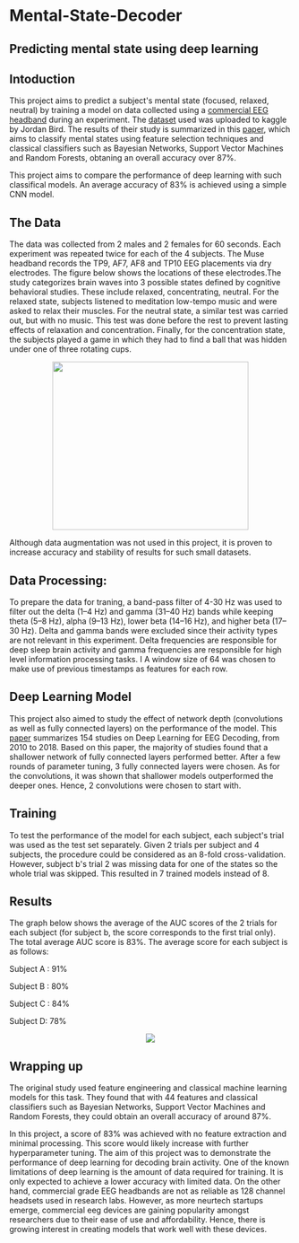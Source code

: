 # Mental-State-Decoder
## Predicting mental state using deep learning
 
## Intoduction

This project aims to predict a subject's mental state (focused, relaxed, neutral) by training a model on data collected using a [commercial EEG headband](https://choosemuse.com/shop/) during an experiment. The [dataset](https://www.kaggle.com/birdy654/eeg-brainwave-dataset-mental-state) used was uploaded to kaggle by Jordan Bird. The results of their study is summarized in this [paper](https://ieeexplore.ieee.org/abstract/document/8710576), which aims to classify mental states using feature selection techniques and classical classifiers such as Bayesian Networks, Support Vector Machines and Random Forests, obtaning an overall accuracy over 87%. 

This project aims to compare the performance of deep learning with such classifical models. An average accuracy of 83% is achieved using a simple CNN model.

## The Data

The data was collected from 2 males and 2 females for 60 seconds. Each experiment was repeated twice for each of the 4 subjects. The Muse headband records the TP9, AF7, AF8 and TP10 EEG placements via dry electrodes. The figure below shows the locations of these electrodes.The study categorizes brain waves into 3 possible states defined by cognitive behavioral studies. These include relaxed, concentrating, neutral. For the relaxed state, subjects listened to meditation low-tempo music and were asked to relax their muscles. For the neutral state, a similar test was carried out, but with no music. This test was done before the rest to prevent lasting effects of relaxation and concentration. Finally, for the concentration state, the subjects played a game in which they had to find a ball that was hidden under one of three rotating cups. 

<p align="center">
  <img src="https://github.com/Atlaskz/Mental-State-Predictor/blob/main/muse%20electrodes.png" width="350" height="300">
</p>

Although data augmentation was not used in this project, it is proven to increase accuracy and stability of results for such small datasets.

## Data Processing:

To prepare the data for traning, a band-pass filter of 4-30 Hz was used to filter out the delta (1–4 Hz) and gamma (31–40 Hz) bands while keeping theta (5–8 Hz), alpha (9–13 Hz), lower beta (14–16 Hz), and higher beta (17–30 Hz). Delta and gamma bands were excluded since their activity types are not relevant in this experiment. Delta frequencies are responsible for deep sleep brain activity and gamma frequencies are responsible for high level information processing tasks.  I A window size of 64 was chosen to make use of previous timestamps as features for each row.  

## Deep Learning Model

This project also aimed to study the effect of network depth (convolutions as well as fully connected layers) on the performance of the model. This [paper](https://iopscience.iop.org/article/10.1088/1741-2552/ab260c) summarizes 154 studies on Deep Learning for EEG Decoding, from 2010 to 2018. Based on this paper, the majority of studies found that a shallower network of fully connected layers performed better. After a few rounds of parameter tuning, 3 fully connected layers were chosen. As for the convolutions, it was shown that shallower models outperformed the deeper ones. Hence, 2 convolutions were chosen to start with.

## Training

To test the performance of the model for each subject, each subject's trial was used as the test set separately. Given 2 trials per subject and 4 subjects, the procedure could be considered as an 8-fold cross-validation. However, subject b's trial 2 was missing data for one of the states so the whole trial was skipped. This resulted in 7 trained models instead of 8. 

## Results

The graph below shows the average of the AUC scores of the 2 trials for each subject (for subject b, the score corresponds to the first trial only). The total average AUC score is 83%. The average score for each subject is as follows:

Subject A : 91%

Subject B : 80%

Subject C : 84%

Subject D: 78%

<p align="center">
  <img src="https://github.com/Atlaskz/Mental-State-Predictor/blob/main/chart.png">
</p>

## Wrapping up

The original study used feature engineering and classical machine learning models for this task. They found that with 44 features and classical classifiers such as Bayesian Networks, Support Vector Machines and Random Forests, they could obtain an overall accuracy of around  87%. 

In this project, a score of 83% was achieved with no feature extraction and minimal processing. This score would likely increase with further hyperparameter tuning. The aim of this project was to demonstrate the performance of deep learning for decoding brain activity. One of the known limitations of deep learning is the amount of data required for training. It is only expected to achieve a lower accuracy with limited data. On the other hand, commercial grade EEG headbands are not as reliable as 128 channel headsets used in research labs. However, as more neurtech startups emerge, commercial eeg devices are gaining popularity amongst researchers due to their ease of use and affordability. Hence, there is growing interest in creating models that work well with these devices.

